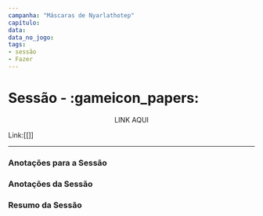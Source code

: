 ```yaml
---
campanha: "Máscaras de Nyarlathotep"
capítulo:
data: 
data_no_jogo:
tags: 
- sessão
- Fazer
---
```

# Sessão  -  :gameicon_papers:

<div align="center">LINK AQUI</div>

Link:[[]]

---
### Anotações para a Sessão
### Anotações da Sessão
### Resumo da Sessão


